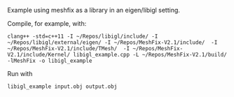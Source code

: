 Example using meshfix as a library in an eigen/libigl setting.

Compile, for example, with:

    clang++ -std=c++11 -I ~/Repos/libigl/include/ -I ~/Repos/libigl/external/eigen/ -I ~/Repos/MeshFix-V2.1/include/  -I ~/Repos/MeshFix-V2.1/include/TMesh/  -I ~/Repos/MeshFix-V2.1/include/Kernel/ libigl_example.cpp -L ~/Repos/MeshFix-V2.1/build/ -lMeshFix -o libigl_example

Run with

    libigl_example input.obj output.obj
